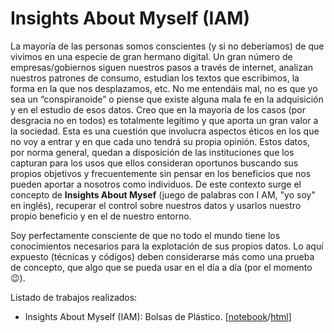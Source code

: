 # Insights About Myself (IAM)

La mayoría de las personas somos conscientes (y si no deberíamos) de que vivimos en una especie de gran hermano digital. Un gran número de empresas/gobiernos siguen nuestros pasos a través de internet, analizan nuestros patrones de consumo, estudian los textos que escribimos, la forma en la que nos desplazamos, etc. No me entendáis mal, no es que yo sea un “conspiranoide” o piense que existe alguna mala fe en la adquisición y en el estudio de esos datos. Creo que en la mayoría de los casos (por desgracia no en todos) es totalmente legítimo y que aporta un gran valor a la sociedad. Esta es una cuestión que involucra aspectos éticos en los que no voy a entrar y en que cada uno tendrá su propia opinión. Estos datos,  por norma general, quedan a disposición de las instituciones que los capturan para los usos que ellos consideran oportunos  buscando sus propios objetivos y frecuentemente sin pensar en los beneficios que nos pueden aportar a nosotros como individuos. De este contexto surge el concepto de **Insights About Mysef** (juego de palabras con I AM,  "yo soy" en inglés), recuperar el control sobre nuestros datos y usarlos  nuestro propio beneficio y en el de nuestro entorno.

Soy perfectamente consciente de que no todo el mundo tiene los conocimientos  necesarios para la explotación de sus propios  datos.  Lo aquí expuesto (técnicas y códigos)  deben considerarse más como una prueba de concepto, que algo que se pueda usar en el día a día (por el momento 😉).

Listado de trabajos realizados:

- Insights About Myself (IAM): Bolsas de Plástico. [[notebook](Insights%20About%20Myself%20(IAM)%20Bolsas%20de%20Plástico.ipynb)/[html](Insights%20About%20Myself%20(IAM)%20Bolsas%20de%20Plástico.html)]

